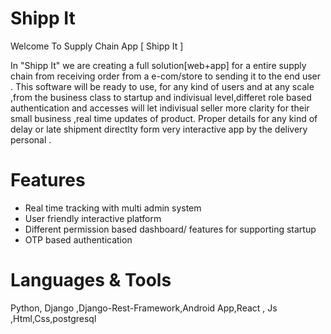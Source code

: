 # Shipp It
Welcome To Supply Chain App [ Shipp It ]

In "Shipp It" we are creating a full solution[web+app] for a entire supply chain from receiving order from a e-com/store to sending it to the end user .
This software will be ready to use, for any kind of users and at any scale ,from the business class to startup and indivisual level,differet role based authentication and accesses will let indivisual seller more clarity for their small business ,real time updates of product.
Proper details for any kind of delay or late shipment  directlty form very interactive app by the delivery personal .

# Features 
* Real time tracking with multi admin system 
* User friendly interactive platform
* Different permission based dashboard/ features for supporting startup 
* OTP based authentication 

# Languages & Tools 
Python, Django ,Django-Rest-Framework,Android App,React , Js ,Html,Css,postgresql

